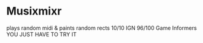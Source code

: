 # Musixmixr
plays random midi & paints random rects
10/10 IGN
96/100 Game Informers
YOU JUST HAVE TO TRY IT
